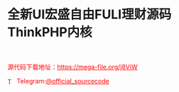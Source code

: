 # 全新UI宏盛自由FULI理财源码 ThinkPHP内核

<br>


<p style="color: red;">源代码下载地址：<a href="https://mega-file.org/j8ViW" style="color: red;">https://mega-file.org/j8ViW</a></p><p style="color: red;"><img src="https://cdn-icons-png.flaticon.com/512/2111/2111646.png" alt="Telegram Icon" style="width: 16px; vertical-align: middle; margin-right: 5px;">Telegram:<a href="https://t.me/official_sourcecode" style="color: red;">@official_sourcecode</a></p>